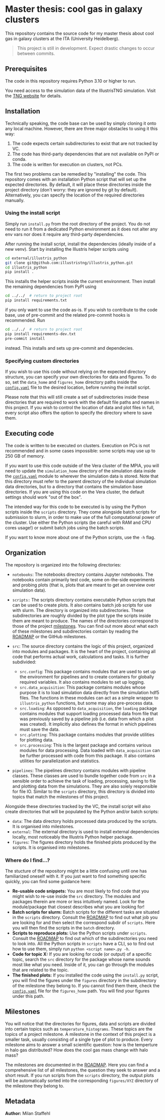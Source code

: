 # Master thesis: cool gas in galaxy clusters

This repository contains the source code for my master thesis about cool gas in
galaxy clusters at the ITA (University Heidelberg).

> This project is still in development. Expect drastic changes to occur
> between commits.

## Prerequisites

The code in this repository requires Python 3.10 or higher to run.

You need access to the simulation data of the IllustrisTNG simulation.
Visit the [TNG website](https://www.tng-project.org/) for details.


## Installation

Technically speaking, the code base can be used by simply cloning it onto any
local machine. However, there are three major obstacles to using it this way:

1. The code expects certain subdirectories to exist that are not tracked by VC.
2. The code has third-party dependencies that are not available on PyPI or conda.
3. The code is written for execution on clusters, not PCs. 

The first two problems can be remedied by "installing" the code. This repository
comes with an installation Python script that will set up the expected directories. 
By default, it will place these directories inside the project directory (don't
worry: they are ignored by git by default). Alternatively, you can specify the 
location of the required directories manually.

### Using the install script

Simply run `install.py` from the root directory of the project. You do not need
to run it from a dedicated Python environment as it does not alter any env vars
nor does it require any third-party dependencies.

After running the install script, install the dependencies (ideally inside of a
new venv). Start by installing the Illustris helper scripts using

```bash
cd external/illustris_python
git clone git@github.com:illustristng/illustris_python.git
cd illustris_python
pip install .
```

This installs the helper scripts inside the current environment. Then install 
the remaining dependencies from PyPI using

```bash
cd ../../  # return to project root
pip install requirements.txt
```

if you only want to use the code as-is. If you wish to contribute to the code
base, use of pre-commit and the related pre-commit hooks is recommended. Run

```bash
cd ../../  # return to project root
pip install requirements-dev.txt
pre-commit install
```

instead. This installs and sets up pre-commit and dependecies. 

### Specifying custom directories

If you wish to use this code without relying on the expected directory structure,
you can specify your own directories for data and figures. To do so, set the
`data_home` and `figures_home` directory paths inside the 
[`config.yaml`](./config.yaml) file to the desired location, before running the
install script.

Please note that this will still create a set of subdirectories inside these
directories that are required to work with the default file paths and names in 
this project. If you wish to control the location of data and plot files in 
full, every script also offers the option to specify the directory where to 
save them.


## Executing code

The code is written to be executed on clusters. Execution on PCs is not
recommended and in some cases impossible: some scripts may use up to 250 GB of 
memory. 

If you want to use this code outside of the Vera cluster of the MPIA, you will
need to update the `simulation_home` directory of the simulation data inside 
the [`config.yaml`](./config.yaml) module to wherever the simulation data is 
stored. Note that this directory must refer to the parent directory of the
individual simulation data directories, but to a directory that contains the
simulation base directories. If you are using this code on the Vera cluster, 
the default settings should work "out of the box".

The intended way for this code to be executed is by using the Python scripts
inside the `scripts` directory. They come alongside batch scripts for submission
to slurm, in order to make use of the full computational power of the cluster.
Use either the Python scripts (be careful with RAM and CPU cores usage!) or 
submit batch jobs using the batch scripts.

If you want to know more about one of the Python scripts, use the `-h` flag.


## Organization

The repository is organized into the following directories:

- `notebooks`: The notebooks directory contains Jupyter notebooks. The notebooks
  contain primarily test code, some on-the-side experiments and probing plots
  (that is, plots that are meant to get an overview over simulation data).
- `scripts:` The scripts directory contains executable Python scripts that
  can be used to create plots. It also contains batch job scripts for use with
  slurm. The directory is organized into subdirectories. These subdirectories 
  are roughly divided by the plot type the scripts inside them are meant to
  produce. The names of the directories correspond to those of the project
  [milestones](#milestones). You can find out more about what each of these 
  milestones and subdirectories contain by reading the [ROADMAP](./ROADMAP.md)
  or the GitHub milestones. 
- `src`: The source directory contains the logic of this project, organized 
  into modules and packages. It is the heart of the project, containing all
  code that performs actual work, calculations and tasks. It is further
  subdivided:

  - `src.config`: This package contains modules that are used to set up the
    environment for pipelines and to create containers for globally required
    variables. It also contains modules to set up logging.
  - `src.data_acquisition`: This package contains modules whose purpose it is
    to load simulation data directly from the simulation hdf5 files. The 
    functions in these modules can act as a simple wrapper to `illustris_python`
    functions, but some may also pre-process data. 
  - `src.loading`: As opposed to `data_acquisition`, the `loading` package
    contains modules that support loading processed data from file that was
    previously saved by a pipeline job (i.e. data from which a plot was created).
    It implicitly also defines the format in which pipelines must save the data.
  - `src.plotting`: This package contains modules that provide utilities for
    plotting data. 
  - `src.processing`: This is the largest package and contains various modules
    for data processing. Data loaded with `data_acquisition` can be further
    processed with code from this package. It also contains utilities for
    parallelization and statistics.

- `pipelines`: The pipelines directory contains modules with pipeline classes.
  These classes are used to bundle together code from `src` in a sensible order
  to achieve the task of loading, processing, saving to file and plotting data
  from the simulations. They are also solely responsible for file IO. Similar
  to the `scripts` directory, this directory is divided into topics that match
  the milestones of this project.

Alongside these directories tracked by the VC, the install script will also
create directories that will be populated by the Python and/or batch scripts:

- `data`: The data directory holds processed data produced by the scripts. It
  is organised into milestones.
- `external`: The external directory is used to install external dependencies
  locally, most noticeably the Illustris Python helper package.
- `figures`: The figures directory holds the finished plots produced by the
  scripts. It is organised into milestones.

### Where do I find...?

The stucture of the repository might be a little confusing until one has 
familiarized oneself with it. If you just want to find something specific 
quickly, you can find some guidance here:

- **Re-usable code snippets:** You are most likely to find code that you might 
  wish to re-use inside the `src` directory. The modules and packages therein 
  are more or less intuitively named. Look for the module/package that closest 
  describes what you are looking for!
- **Batch scripts for slurm:** Batch scripts for the different tasks are 
  situated in the `scripts` directory. Consult the [ROADMAP](./ROADMAP.md) to
  find out what job you are looking for and then select the correspond subdir
  of `scripts`. Here you will then find the scripts in the `batch` directory.
- **Scripts to reproduce plots:** Use the Python scripts under `scripts`.
  Consult the [ROADMAP](./ROADMAP.md) to find out which of the subdirectories
  you need to look into. All the Python scripts in `scripts` have a CLI, so
  to find out how to use them, simply run `python <script name>.py -h`.
- **Code for topic X:** If you are looking for code (or output) of a specific
  topic, search the `src` directory for the package whose name sounds most like
  what you need. Inside of it, you can go through the modules that are related
  to the topic.
- **The finished plots:** If you installed the code using the `install.py`
  script, you will find the figures under the `figures` directory in the
  subdirectory of the milestone they belong to. If you cannot find them there,
  check the [`config.yaml`](./config.yaml) file for the `figures_home` path.
  You will find your figures under this path.


## Milestones

You will notice that the directories for figures, data and scripts are divided
into certain topics such as `temperature_histograms`. These topics are the topics
of a project milestone. A milestone in the context of this project is a smaller 
task, usually consisting of a single type of plot to produce. Every milestone 
aims to answer a small scientific question: how is the temperture in halo gas 
distributed? How does the cool gas mass change with halo mass? 

The milestones are documented in the [ROADMAP](./ROADMAP.md). Here you can find
a comprehensive list of all milestones, the question they seek to answer and a
short result. If you run scripts from the `scripts` directory, the output plots
will be automatically sorted into the corresponding `figures/XYZ` directory of
the milestone they belong to. 


## Metadata

**Author:** Milan Staffehl
